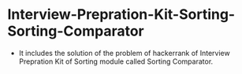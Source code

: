 # Interview-Prepration-Kit-Sorting-Sorting-Comparator
- It includes the solution of the problem of hackerrank of Interview Prepration Kit of Sorting module called Sorting Comparator.
